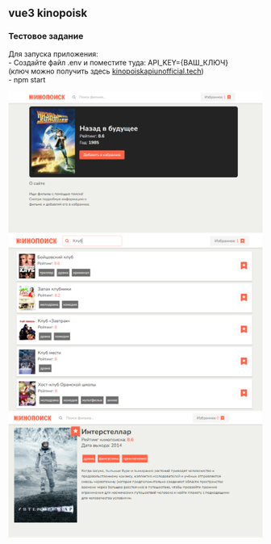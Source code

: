 <h2>vue3 kinopoisk</h2>
<h3>Тестовое задание</h3>
<p>
    Для запуска приложения: <br />
    - Создайте файл .env и поместите туда: API_KEY={ВАШ_КЛЮЧ} <br/>
    (ключ можно получить здесь <a href="https://kinopoiskapiunofficial.tech/" target="_blank">kinopoiskapiunofficial.tech</a>) <br />
    - npm start
</p>
<img src="preview1.png" />
<img src="preview2.png" />
<img src="preview3.png" />
